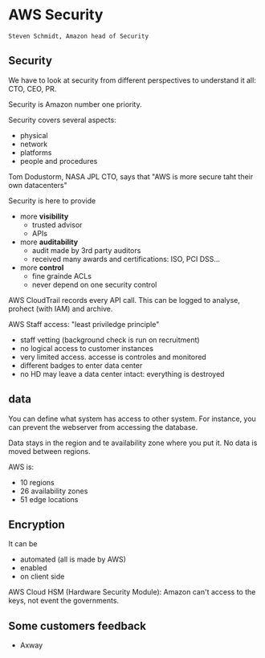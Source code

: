 # AWS Security
    Steven Schmidt, Amazon head of Security

## Security
We have to look at security from different perspectives to understand it all: CTO, CEO, PR.

Security is Amazon number one priority.

Security covers several aspects:
* physical
* network
* platforms
* people and procedures

Tom Dodustorm, NASA JPL CTO, says that "AWS is more secure taht their own datacenters"

Security is here to provide
* more **visibility**
    * trusted advisor
    * APIs
* more **auditability**
    * audit made by 3rd party auditors
    * received many awards and certifications: ISO, PCI DSS...
* more **control**
    * fine grainde ACLs
    * never depend on one security control

AWS CloudTrail records every API call. This can be logged to analyse, prohect (with IAM) and archive.

AWS Staff access: "least priviledge principle"
* staff vetting (background check is run on recruitment)
* no logical access to customer instances
* very limited access. accesse is controles and monitored
* different badges to enter data center
* no HD may leave a data center intact: everything is destroyed

## data
You can define what system has access to other system. For instance, you can prevent the webserver from accessing the database.

Data stays in the region and te availability zone where you put it. No data is moved between regions.

AWS is:
* 10 regions
* 26 availability zones
* 51 edge locations

## Encryption
It can be
* automated (all is made by AWS)
* enabled
* on client side

AWS Cloud HSM (Hardware Security Module): Amazon can't access to the keys, not event the governments.

## Some customers feedback
* Axway

